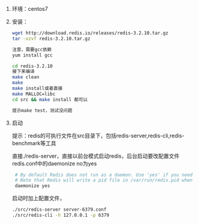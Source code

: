 1. 环境：centos7
2. 安装：
    ```bash
    wget http://download.redis.io/releases/redis-3.2.10.tar.gz
    tar -xzvf redis-3.2.10.tar.gz

    注意，需要gcc依赖
    yum install gcc

    cd redis-3.2.10
    接下来编译
    make clean
    make
    make install或者直接
    make MALLOC=libc
    cd src && make install 都可以

    提示make test，测试没问题
    ```
3. 启动

   提示：redis的可执行文件在src目录下，包括redis-server,redis-cli,redis-benchmark等工具

   直接./redis-server，直接以前台模式启动redis，后台启动要改配置文件
   redis.conf中的daemonize no为yes
   ```bash
    # By default Redis does not run as a daemon. Use 'yes' if you need it.
    # Note that Redis will write a pid file in /var/run/redis.pid when daemonized.
    daemonize yes
   ```
   启动时加上配置文件，
   ```bash
   ./src/redis-server server-6379.conf
   ./src/redis-cli -h 127.0.0.1 -p 6379
   ```
